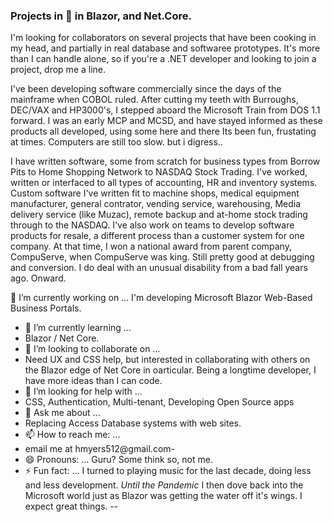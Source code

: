 ### Projects in 👋  in Blazor, and Net.Core.

I'm looking for collaborators on several projects that have been cooking in my head, and partially in real database and softwaree prototypes. It's more than I can handle alone, so if you're a .NET developer and looking to join a project, drop me a line. 

I've been developing software commercially since the days of the mainframe when COBOL ruled. 
After cutting my teeth with Burroughs, DEC/VAX and HP3000's, I stepped aboard the Microsoft Train from DOS 1.1 forward. 
I was an early MCP and MCSD, and have stayed informed as these products all developed, using some here and there 
Its been fun, frustating at times. Computers are still too slow. but i digress..

I have written software, some from scratch for business types from Borrow Pits to Home Shopping Network to NASDAQ Stock Trading. I've worked, written or interfaced to all types of accounting, HR and inventory systems. Custom software I've written fit to machine shops, medical equipment manufacturer, general contrator, vending service, warehousing, Media delivery service (like Muzac), remote backup and at-home stock trading through to the NASDAQ. I've also work on teams to develop software products for resale, a different process than a customer system for one company. At that time, I won a national award from parent company, CompuServe, when CompuServe was king. Still pretty good at debugging and conversion. I do deal with an unusual disability from a bad fall years ago. Onward.

🔭 I’m currently working on ...
I'm developing Microsoft Blazor Web-Based Business Portals. 

- 🌱 I’m currently learning ...
- Blazor / Net Core. 
- 👯 I’m looking to collaborate on ...
- Need UX and CSS help, but interested in collaborating with others on the Blazor edge of Net Core in oarticular. Being a longtime developer, I have more ideas than I can code. 
- 🤔 I’m looking for help with ...
- CSS, Authentication, Multi-tenant, Developing Open Source apps 
- 💬 Ask me about ...
- Replacing Access Database systems with web sites. 
- 📫 How to reach me: ...
- email me at hmyers512@gmail.com- 
- 😄 Pronouns: ... Guru? Some think so, not me. 
- ⚡ Fun fact: ... I turned to playing music for the last decade, doing less and less development.  *Until the Pandemic* I then dove back into the Microsoft world just as Blazor was getting the water off it's wings. I expect great things. 
--
<!--
**bmusical/bmusical** is a ✨ _special_ ✨ repository because its `README.md` (this file) appears on your GitHub profile.

Here are some ideas to get you started:

- 🔭 I’m currently working on ...
- 🌱 I’m currently learning ...
- 👯 I’m looking to collaborate on ...
- 🤔 I’m looking for help with ...
- 💬 Ask me about ...
- 📫 How to reach me: ...
- 😄 Pronouns: ...
- ⚡ Fun fact: ...
-->
